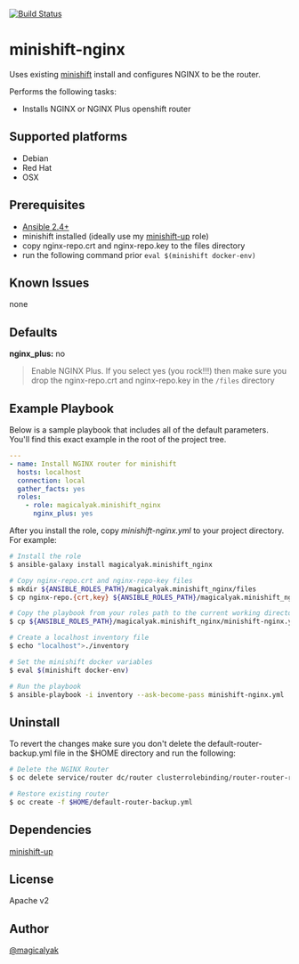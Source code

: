 [![Build Status](https://travis-ci.org/magicalyak/minishift-nginx.svg?branch=master)](https://travis-ci.org/magicalyak/minishift-nginx)

# minishift-nginx

Uses existing [minishift](https://github.com/minishift/minishift) install and configures NGINX to be the router.

Performs the following tasks:

- Installs NGINX or NGINX Plus openshift router

## Supported platforms

- Debian
- Red Hat
- OSX

## Prerequisites

- [Ansible 2.4+](https://docs.ansible.com)
- minishift installed (ideally use my [minishift-up](https://galaxy.ansible.com/magicalyak/minishift_up) role)
- copy nginx-repo.crt and nginx-repo.key to the files directory
- run the following command prior ```eval $(minishift docker-env)```

## Known Issues

none

## Defaults

**nginx_plus:** no

> Enable NGINX Plus.  If you select yes (you rock!!!) then make sure you drop the nginx-repo.crt and nginx-repo.key in the `/files` directory

## Example Playbook

Below is a sample playbook that includes all of the default parameters. You'll find this exact example in the root of the project tree.

```yaml
---
- name: Install NGINX router for minishift
  hosts: localhost
  connection: local
  gather_facts: yes
  roles:
    - role: magicalyak.minishift_nginx
      nginx_plus: yes
```

After you install the role, copy *minishift-nginx.yml* to your project directory. For example:

```sh
# Install the role
$ ansible-galaxy install magicalyak.minishift_nginx

# Copy nginx-repo.crt and nginx-repo-key files
$ mkdir ${ANSIBLE_ROLES_PATH}/magicalyak.minishift_nginx/files
$ cp nginx-repo.{crt,key} ${ANSIBLE_ROLES_PATH}/magicalyak.minishift_nginx/files

# Copy the playbook from your roles path to the current working directory
$ cp ${ANSIBLE_ROLES_PATH}/magicalyak.minishift_nginx/minishift-nginx.yml .

# Create a localhost inventory file
$ echo "localhost">./inventory

# Set the minishift docker variables
$ eval $(minishift docker-env)

# Run the playbook
$ ansible-playbook -i inventory --ask-become-pass minishift-nginx.yml
```

## Uninstall

To revert the changes make sure you don't delete the default-router-backup.yml file in the $HOME directory and run the following:

```sh
# Delete the NGINX Router
$ oc delete service/router dc/router clusterrolebinding/router-router-role serviceaccount/router

# Restore existing router
$ oc create -f $HOME/default-router-backup.yml
```

## Dependencies

[minishift-up](https://galaxy.ansible.com/magicalyak/minishift_up)

## License

Apache v2

## Author

[@magicalyak](https://github.com/magicalyak)